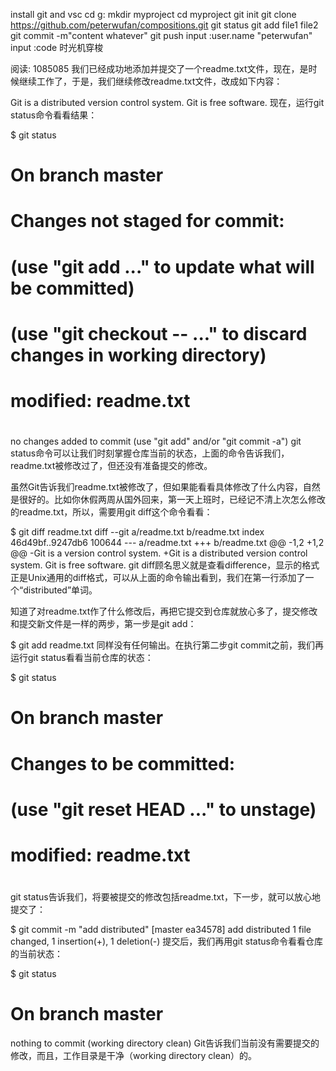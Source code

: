 install git and vsc
cd g:
mkdir myproject
cd myproject
git init
git clone https://github.com/peterwufan/compositions.git
git status
git add file1 file2
git commit -m"content whatever"
git push 
input :user.name "peterwufan"
input :code
时光机穿梭

阅读: 1085085
我们已经成功地添加并提交了一个readme.txt文件，现在，是时候继续工作了，于是，我们继续修改readme.txt文件，改成如下内容：

Git is a distributed version control system.
Git is free software.
现在，运行git status命令看看结果：

$ git status
# On branch master
# Changes not staged for commit:
#   (use "git add <file>..." to update what will be committed)
#   (use "git checkout -- <file>..." to discard changes in working directory)
#
#    modified:   readme.txt
#
no changes added to commit (use "git add" and/or "git commit -a")
git status命令可以让我们时刻掌握仓库当前的状态，上面的命令告诉我们，readme.txt被修改过了，但还没有准备提交的修改。

虽然Git告诉我们readme.txt被修改了，但如果能看看具体修改了什么内容，自然是很好的。比如你休假两周从国外回来，第一天上班时，已经记不清上次怎么修改的readme.txt，所以，需要用git diff这个命令看看：

$ git diff readme.txt 
diff --git a/readme.txt b/readme.txt
index 46d49bf..9247db6 100644
--- a/readme.txt
+++ b/readme.txt
@@ -1,2 +1,2 @@
-Git is a version control system.
+Git is a distributed version control system.
 Git is free software.
git diff顾名思义就是查看difference，显示的格式正是Unix通用的diff格式，可以从上面的命令输出看到，我们在第一行添加了一个“distributed”单词。

知道了对readme.txt作了什么修改后，再把它提交到仓库就放心多了，提交修改和提交新文件是一样的两步，第一步是git add：

$ git add readme.txt
同样没有任何输出。在执行第二步git commit之前，我们再运行git status看看当前仓库的状态：

$ git status
# On branch master
# Changes to be committed:
#   (use "git reset HEAD <file>..." to unstage)
#
#       modified:   readme.txt
#
git status告诉我们，将要被提交的修改包括readme.txt，下一步，就可以放心地提交了：

$ git commit -m "add distributed"
[master ea34578] add distributed
 1 file changed, 1 insertion(+), 1 deletion(-)
提交后，我们再用git status命令看看仓库的当前状态：

$ git status
# On branch master
nothing to commit (working directory clean)
Git告诉我们当前没有需要提交的修改，而且，工作目录是干净（working directory clean）的。